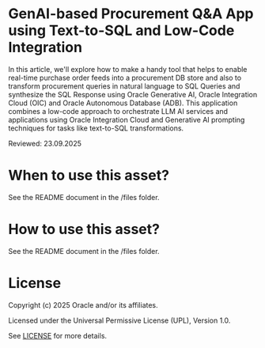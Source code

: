# GenAI-based Procurement Q&A App using Text-to-SQL and Low-Code Integration

In this article, we'll explore how to make a handy tool that helps to enable real-time purchase order feeds into a procurement DB store and also to transform procurement queries in natural language to SQL Queries and synthesize the SQL Response using Oracle Generative AI, Oracle Integration Cloud (OIC) and Oracle Autonomous Database (ADB). 
This application combines a low-code approach to orchestrate LLM AI services and applications using Oracle Integration Cloud
and Generative AI prompting techniques for tasks like text-to-SQL transformations.

Reviewed: 23.09.2025
 
# When to use this asset?
 
See the README document in the /files folder.
 
# How to use this asset?
 
See the README document in the /files folder.
 
# License
 
Copyright (c) 2025 Oracle and/or its affiliates.
 
Licensed under the Universal Permissive License (UPL), Version 1.0.
 
See [LICENSE](https://github.com/oracle-devrel/technology-engineering/blob/main/LICENSE) for more details.
